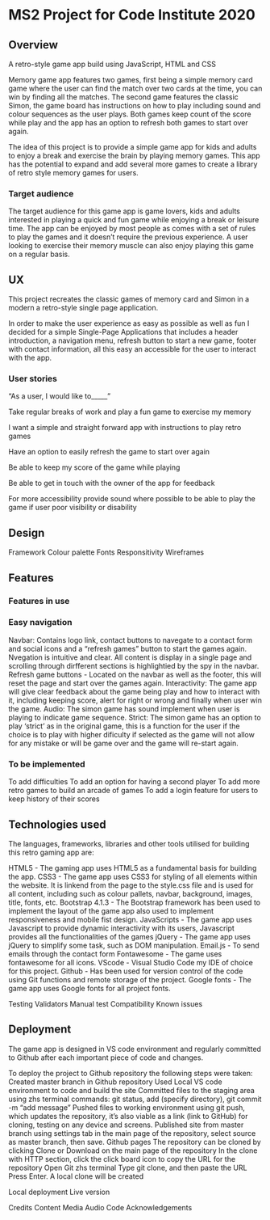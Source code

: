 # MS2 Project for Code Institute 2020

## Overview
A retro-style game app build using JavaScript, HTML and CSS

Memory game app features two games, first being a simple memory card game where the user can find the match over two cards at the time, you can win by finding all the matches.
The second game features the classic Simon, the game board has instructions on how to play including sound and colour sequences as the user plays. Both games keep count of the score while play and the app has an option to refresh both games to start over again.

The idea of this project is to provide a simple game app for kids and adults to enjoy a break and exercise the brain by playing memory games. This app has the potential to expand and add several more games to create a library of retro style memory games for users.

### Target audience
The target audience for this game app is game lovers, kids and adults interested in playing a quick and fun game while enjoying a break or leisure time. The app can be enjoyed by most people as comes with a set of rules to play the games and it doesn’t require the previous experience. A user looking to exercise their memory muscle can also enjoy playing this game on a regular basis.

## UX
This project recreates the classic games of memory card and Simon in a modern a retro-style single page application.

In order to make the user experience as easy as possible as well as fun I decided for a simple Single-Page Applications that includes a header introduction, a navigation menu, refresh button to start a new game, footer with contact information, all this easy an accessible for the user to interact with the app.

### User stories

“As a user, I would like to_____”

Take regular breaks of work and play a fun game to exercise my memory

I want a simple and straight forward app with instructions to play retro games

Have an option to easily refresh the game to start over again

Be able to keep my score of the game while playing

Be able to get in touch with the owner of the app for feedback

For more accessibility provide sound where possible to be able to play the game if user poor visibility or disability

## Design
Framework
Colour palette
Fonts
Responsitivity
Wireframes

## Features
### Features in use 

### Easy navigation
Navbar: Contains logo link, contact buttons to navegate to a contact form and social icons and a “refresh games” button to start the games again. Nvegation is intuitive and clear.
All content is display in a single page and scrolling through dirfferent sections is highlightied by the spy in the navbar.
Refresh game buttons - Located on the navbar as well as the footer, this will reset the page and start over the games again.
Interactivity: The game app will give clear feedback about the game being play and how to interact with it, including keeping score, alert for right or wrong and finally when user win the game.
Audio: The simon game has sound implement when user is playing to indicate game sequence.
Strict: The simon game has an option to play ‘strict’ as in the original game, this is a function for the user if the choice is to play with higher dificulty if selected as the game will not allow for any mistake or will be game over and the game will re-start again.

### To be implemented

To add difficulties
To add an option for having a second player
To add more retro games to build an arcade of games
To add a login feature for users to keep history of their scores

## Technologies used
The languages, frameworks, libraries and other tools utilised for building this retro gaming app are:

HTML5 - The gaming app uses HTML5 as a fundamental basis for building the app.
CSS3 - The game app uses CSS3 for styling of all elements within the website. It is linkend from the page to the style.css file and is used for all content, including such as colour pallets, navbar, background, images, title, fonts, etc.
Bootstrap 4.1.3 - The Bootstrap framework has been used to implement the layout of the game app also used to implement responsiveness and mobile fist design.
JavaScripts - The game app uses Javascript to provide dynamic interactivity with its users, Javascript provides all the functionalities of the games
jQuery - The game app uses jQuery to simplify some task, such as DOM manipulation.
Email.js - To send emails through the contact form
Fontawesome - The game uses fontawesome for all icons.
VScode - Visual Studio Code my IDE of choice for this project.
Github - Has been used for version control of the code using Git functions and remote storage of the project.
Google fonts - The game app uses Google fonts for all project fonts.

Testing
Validators
Manual test 
Compatibility
Known issues

## Deployment
The game app is designed in VS code environment and regularly committed to Github after each important piece of code and changes.

To deploy the project to Github repository the following steps were taken:
Created master branch in Github repository
Used Local VS code environment to code and build the site
Committed files to the staging area using zhs terminal commands: git status, add (specify directory), git commit -m “add message”
Pushed files to working environment using git push, which updates the repository, it’s also viable as a link (link to GitHub) for cloning, testing on any device and screens.
Published site from master branch using settings tab in the main page of the repository, select source as master branch, then save.
Github pages
The repository can be cloned by clicking Clone or Download on the main page of the repository
In the clone with HTTP section, click the click board icon to copy the URL for the repository
Open Git zhs terminal
Type git clone, and then paste the URL
Press Enter. A local clone will be created

Local deployment
Live version

Credits
Content
Media
Audio
Code
Acknowledgements


